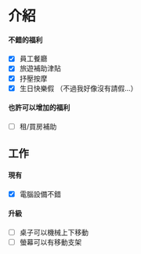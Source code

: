 # 介紹

#### 不錯的福利

- [x]  員工餐廳 
- [x]  旅遊補助津貼 
- [x]  抒壓按摩
- [x]  生日快樂假 （不過我好像沒有請假...）

#### 也許可以增加的福利

- [ ]  租/買房補助

## 工作

#### 現有
- [x]  電腦設備不錯

#### 升級
- [ ]  桌子可以機械上下移動
- [ ]  螢幕可以有移動支架